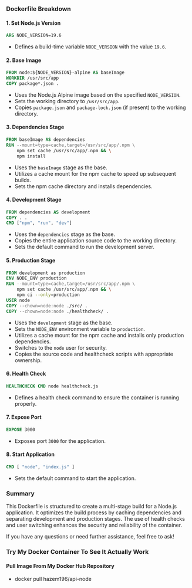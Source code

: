 ### Dockerfile Breakdown

#### 1. **Set Node.js Version**

```dockerfile
ARG NODE_VERSION=19.6
```

- Defines a build-time variable `NODE_VERSION` with the value `19.6`.

#### 2. **Base Image**

```dockerfile
FROM node:${NODE_VERSION}-alpine AS baseImage
WORKDIR /usr/src/app
COPY package*.json .
```

- Uses the Node.js Alpine image based on the specified `NODE_VERSION`.
- Sets the working directory to `/usr/src/app`.
- Copies `package.json` and `package-lock.json` (if present) to the working directory.

#### 3. **Dependencies Stage**

```dockerfile
FROM baseImage AS dependencies
RUN --mount=type=cache,target=/usr/src/app/.npm \
    npm set cache /usr/src/app/.npm && \
    npm install
```

- Uses the `baseImage` stage as the base.
- Utilizes a cache mount for the npm cache to speed up subsequent builds.
- Sets the npm cache directory and installs dependencies.

#### 4. **Development Stage**

```dockerfile
FROM dependencies AS development
COPY . .
CMD ["npm", "run", "dev"]
```

- Uses the `dependencies` stage as the base.
- Copies the entire application source code to the working directory.
- Sets the default command to run the development server.

#### 5. **Production Stage**

```dockerfile
FROM development as production
ENV NODE_ENV production
RUN --mount=type=cache,target=/usr/src/app/.npm \
    npm set cache /usr/src/app/.npm && \
    npm ci --only=production
USER node
COPY --chown=node:node ./src/ .
COPY --chown=node:node ./healthcheck/ .
```

- Uses the `development` stage as the base.
- Sets the `NODE_ENV` environment variable to `production`.
- Utilizes a cache mount for the npm cache and installs only production dependencies.
- Switches to the `node` user for security.
- Copies the source code and healthcheck scripts with appropriate ownership.

#### 6. **Health Check**

```dockerfile
HEALTHCHECK CMD node healthcheck.js
```

- Defines a health check command to ensure the container is running properly.

#### 7. **Expose Port**

```dockerfile
EXPOSE 3000
```

- Exposes port `3000` for the application.

#### 8. **Start Application**

```dockerfile
CMD [ "node", "index.js" ]
```

- Sets the default command to start the application.

### Summary

This Dockerfile is structured to create a multi-stage build for a Node.js application. It optimizes the build process by caching dependencies and separating development and production stages. The use of health checks and user switching enhances the security and reliability of the container.

If you have any questions or need further assistance, feel free to ask!

### Try My Docker Container To See It Actually Work

#### Pull Image From My Docker Hub Repository

- docker pull hazem196/api-node

